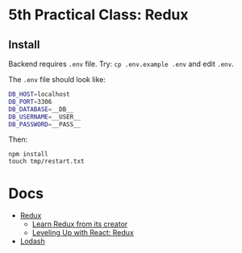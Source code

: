# 5th Practical Class: Redux

## Install

Backend requires `.env` file.
Try: `cp .env.example .env` and edit `.env`.

The `.env` file should look like:

```bash
DB_HOST=localhost
DB_PORT=3306
DB_DATABASE=__DB__
DB_USERNAME=__USER__
DB_PASSWORD=__PASS__
```

Then:

```
npm install
touch tmp/restart.txt
```

# Docs

- [Redux](http://redux.js.org/)
    - [Learn Redux from its creator](https://egghead.io/courses/getting-started-with-redux)
    - [Leveling Up with React: Redux](https://css-tricks.com/learning-react-redux/)
- [Lodash](https://lodash.com/)
